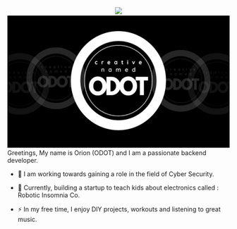 <!--Header -->
<div id="header" align="center">
  <img src="#" width="100"/>
</div>


<div align="center">
  <img src="1.jpg" width="600" height="300"/>
</div>
Greetings, My name is Orion (ODOT) and I am a passionate backend developer.

- :telescope: I am working towards gaining a role in the field of Cyber Security.

- :seedling: Currently, building a startup to teach kids about electronics called : Robotic Insomnia Co.

- :zap: In my free time, I enjoy DIY projects, workouts and listening to great music.

<!--- :mailbox:How to reach me: [![Gmail Badge](https://img.shields.io/badge/-kakbar-blue?style=flat&logo=Linkedin&logoColor=white)](your-linkedin-url) -->

<!---
CreativeNamedOdot/CreativeNamedOdot is a ✨ special ✨ repository because its `README.md` (this file) appears on your GitHub profile.
You can click the Preview link to take a look at your changes.
--->
